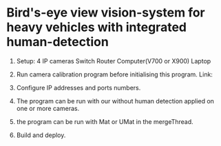 # Bird's-eye view vision-system for heavy vehicles with integrated human-detection

1. Setup:
  4 IP cameras
  Switch
  Router
  Computer(V700 or X900)
  Laptop

2. Run camera calibration program before initialising this program.
   Link: 

3. Configure IP addresses and ports numbers.

4. The program can be run with our without human detection applied on one or more cameras.

5. the program can be run with Mat or UMat in the mergeThread.

6. Build and deploy.
